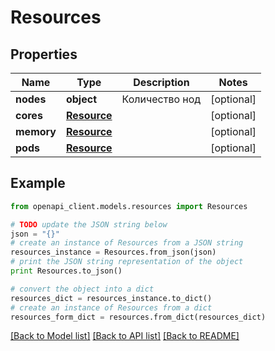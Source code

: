 # Resources


## Properties
Name | Type | Description | Notes
------------ | ------------- | ------------- | -------------
**nodes** | **object** | Количество нод | [optional] 
**cores** | [**Resource**](Resource.md) |  | [optional] 
**memory** | [**Resource**](Resource.md) |  | [optional] 
**pods** | [**Resource**](Resource.md) |  | [optional] 

## Example

```python
from openapi_client.models.resources import Resources

# TODO update the JSON string below
json = "{}"
# create an instance of Resources from a JSON string
resources_instance = Resources.from_json(json)
# print the JSON string representation of the object
print Resources.to_json()

# convert the object into a dict
resources_dict = resources_instance.to_dict()
# create an instance of Resources from a dict
resources_form_dict = resources.from_dict(resources_dict)
```
[[Back to Model list]](../README.md#documentation-for-models) [[Back to API list]](../README.md#documentation-for-api-endpoints) [[Back to README]](../README.md)


